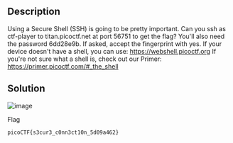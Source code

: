 ## Description

Using a Secure Shell (SSH) is going to be pretty important.
Can you ssh as ctf-player to titan.picoctf.net at port 56751 to get the flag?
You'll also need the password 6dd28e9b. If asked, accept the fingerprint with yes.
If your device doesn't have a shell, you can use: https://webshell.picoctf.org
If you're not sure what a shell is, check out our Primer: https://primer.picoctf.com/#_the_shell

## Solution

![image](https://github.com/yeuubonn2k4/Pico/assets/161863346/cb314530-c0f9-4852-a4a9-e43895e065a9)

Flag

`
picoCTF{s3cur3_c0nn3ct10n_5d09a462}
`
